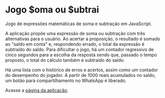 # Jogo $oma ou $ubtrai

Jogo de expressões matemáticas de soma e subtração em JavaScript.

A aplicação propõe uma expressão de soma ou subtração com três alternativas para o usuário. Ao acertar a proposição, o resultado é somado ao "saldo em conta" e, respondendo errado, o total da expressão é subtraído do saldo. Para dificultar o jogo, há um contador regressivo de cinco segundos para a escolha da resposta sendo que, passado o tempo proposto, o total do cálculo também é subtraído do saldo.

Há uma lista com o histórico de erros e acertos, assim como um contador do desempenho do jogador. A partir de 1000 reais acumulados no saldo, um botão para compartilhamento no WhatsApp é liberado.

Acesse a [página da aplicação](https://pedrofrn.github.io/soma-ou-subtrai/).

